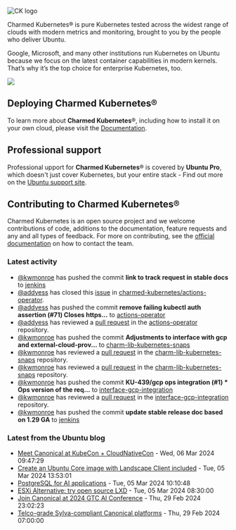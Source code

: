 ![CK logo](https://assets.ubuntu.com/v1/451d4cf4-Charmed+Kubernetes_RGB_onWhite_2022.svg)

Charmed Kubernetes® is pure Kubernetes tested across the widest range of clouds with modern metrics and monitoring, brought to you by the people who deliver Ubuntu.

Google, Microsoft, and many other institutions run Kubernetes on Ubuntu because we focus on the latest container capabilities in modern kernels. That’s why it’s the top choice for enterprise Kubernetes, too.

![](https://assets.ubuntu.com/v1/843c77b6-juju-at-a-glace.svg)

## Deploying Charmed Kubernetes®

To learn more about **Charmed Kubernetes**®, including how to install it on your own cloud, please visit the [Documentation][docs].

## Professional support

Professional upport for **Charmed Kubernetes**® is covered by **Ubuntu Pro**, which doesn't just cover Kubernetes, but your entire stack - Find out more on the [Ubuntu support site](https://ubuntu.com/support).

## Contributing to Charmed Kubernetes®

Charmed Kubernetes is an open source project and we welcome contributions of code, additions to the documentation, feature requests and any and all types of feedback. For more on contributing, see the [official documentation][get-in-touch] on how to contact the team.

<!-- LINKS -->
[docs]: https://ubuntu.com/kubernetes/docs
[get-in-touch]: https://ubuntu.com/kubernetes/docs/get-in-touch

### Latest activity

<!-- activity starts -->
 - [@kwmonroe](https://github.com/kwmonroe) has pushed the commit **link to track request in stable docs** to [jenkins](https://github.com/charmed-kubernetes/jenkins)
 - [@addyess](https://github.com/addyess) has closed this [issue](https://github.com/charmed-kubernetes/actions-operator/issues/51) in [charmed-kubernetes/actions-operator](https://api.github.com/repos/charmed-kubernetes/actions-operator).
 - [@addyess](https://github.com/addyess) has pushed the commit **remove failing kubectl auth assertion (#71)  Closes https...** to [actions-operator](https://github.com/charmed-kubernetes/actions-operator)
 - [@addyess](https://github.com/addyess) has reviewed a [pull request](https://github.com/charmed-kubernetes/actions-operator/pull/71) in the [actions-operator](https://github.com/charmed-kubernetes/actions-operator) repository.
 - [@kwmonroe](https://github.com/kwmonroe) has pushed the commit **Adjustments to interface with gcp and external-cloud-prov...** to [charm-lib-kubernetes-snaps](https://github.com/charmed-kubernetes/charm-lib-kubernetes-snaps)
 - [@kwmonroe](https://github.com/kwmonroe) has reviewed a [pull request](https://github.com/charmed-kubernetes/charm-lib-kubernetes-snaps/pull/15) in the [charm-lib-kubernetes-snaps](https://github.com/charmed-kubernetes/charm-lib-kubernetes-snaps) repository.
 - [@kwmonroe](https://github.com/kwmonroe) has reviewed a [pull request](https://github.com/charmed-kubernetes/charm-lib-kubernetes-snaps/pull/15) in the [charm-lib-kubernetes-snaps](https://github.com/charmed-kubernetes/charm-lib-kubernetes-snaps) repository.
 - [@kwmonroe](https://github.com/kwmonroe) has pushed the commit **KU-439/gcp ops integration (#1)  * Ops version of the req...** to [interface-gcp-integration](https://github.com/charmed-kubernetes/interface-gcp-integration)
 - [@kwmonroe](https://github.com/kwmonroe) has reviewed a [pull request](https://github.com/charmed-kubernetes/interface-gcp-integration/pull/1) in the [interface-gcp-integration](https://github.com/charmed-kubernetes/interface-gcp-integration) repository.
 - [@kwmonroe](https://github.com/kwmonroe) has pushed the commit **update stable release doc based on 1.29 GA** to [jenkins](https://github.com/charmed-kubernetes/jenkins)
<!-- activity ends -->

<!-- roadmap starts -->

<!-- roadmap ends -->

### Latest from the Ubuntu blog

<!-- blog starts -->
* [Meet Canonical at KubeCon + CloudNativeCon](https://ubuntu.com//blog/meet-canonical-at-kubecon-eu) - Wed, 06 Mar 2024 09:47:29 
* [Create an Ubuntu Core image with Landscape Client included](https://ubuntu.com//blog/create-an-ubuntu-core-image-with-landscape-client-included) - Tue, 05 Mar 2024 13:53:01 
* [PostgreSQL for AI applications](https://ubuntu.com//blog/postgresql-ai-application) - Tue, 05 Mar 2024 10:10:48 
* [ESXi Alternative: try open source LXD](https://ubuntu.com//blog/esxi-alternative) - Tue, 05 Mar 2024 08:30:00 
* [Join Canonical at 2024 GTC AI Conference](https://ubuntu.com//blog/nvidia-gtc-24) - Thu, 29 Feb 2024 23:02:23 
* [Telco-grade Sylva-compliant Canonical platforms](https://ubuntu.com//blog/telco-grade-sylva-compliant-canonical-platforms) - Thu, 29 Feb 2024 07:00:00 
<!-- blog ends -->
